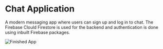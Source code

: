 
# Chat Application

A modern messaging app where users can sign up and log in to chat. The Firebase Clould Firestore is used for the backend and authentication is done using inbuilt Firebase packages.

![Finished App](https://github.com/londonappbrewery/Images/blob/master/flash_chat_flutter_demo.gif)

